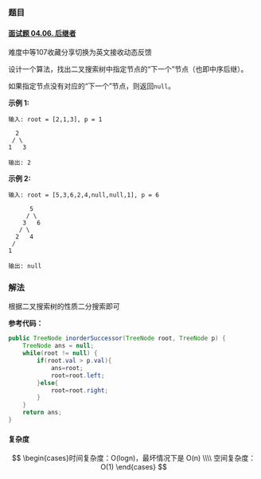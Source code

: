 ### 题目

#### [面试题 04.06. 后继者](https://leetcode.cn/problems/successor-lcci/)

难度中等107收藏分享切换为英文接收动态反馈

设计一个算法，找出二叉搜索树中指定节点的“下一个”节点（也即中序后继）。

如果指定节点没有对应的“下一个”节点，则返回`null`。

**示例 1:**

```
输入: root = [2,1,3], p = 1

  2
 / \
1   3

输出: 2
```

**示例 2:**

```
输入: root = [5,3,6,2,4,null,null,1], p = 6

      5
     / \
    3   6
   / \
  2   4
 /   
1

输出: null
```

### 解法

根据二叉搜索树的性质二分搜索即可

**参考代码：**

```java
public TreeNode inorderSuccessor(TreeNode root, TreeNode p) {
    TreeNode ans = null;
    while(root != null) {
        if(root.val > p.val){
            ans=root;
            root=root.left;
        }else{
            root=root.right;
        }
    }
    return ans;
}
```

#### 复杂度

$$
\begin{cases}时间复杂度：O(logn)，最坏情况下是 O(n) \\\\ 空间复杂度：O(1) \end{cases}
$$


